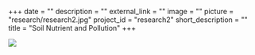 +++
date = ""
description = ""
external_link = ""
image = ""
picture = "research/research2.jpg"
project_id = "research2"
short_description = ""
title = "Soil Nutrient and Pollution"
+++

![](../../img/research/research2.jpg)

